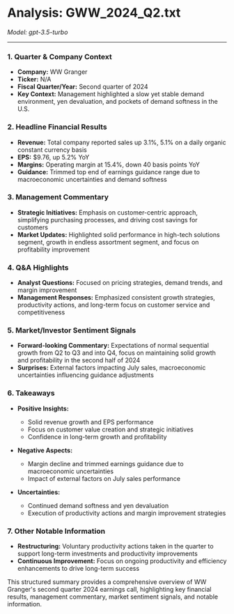 # Analysis: GWW_2024_Q2.txt

*Model: gpt-3.5-turbo*

---

### 1. Quarter & Company Context
- **Company:** WW Granger
- **Ticker:** N/A
- **Fiscal Quarter/Year:** Second quarter of 2024
- **Key Context:** Management highlighted a slow yet stable demand environment, yen devaluation, and pockets of demand softness in the U.S.

### 2. Headline Financial Results
- **Revenue:** Total company reported sales up 3.1%, 5.1% on a daily organic constant currency basis
- **EPS:** $9.76, up 5.2% YoY
- **Margins:** Operating margin at 15.4%, down 40 basis points YoY
- **Guidance:** Trimmed top end of earnings guidance range due to macroeconomic uncertainties and demand softness

### 3. Management Commentary
- **Strategic Initiatives:** Emphasis on customer-centric approach, simplifying purchasing processes, and driving cost savings for customers
- **Market Updates:** Highlighted solid performance in high-tech solutions segment, growth in endless assortment segment, and focus on profitability improvement

### 4. Q&A Highlights
- **Analyst Questions:** Focused on pricing strategies, demand trends, and margin improvement
- **Management Responses:** Emphasized consistent growth strategies, productivity actions, and long-term focus on customer service and competitiveness

### 5. Market/Investor Sentiment Signals
- **Forward-looking Commentary:** Expectations of normal sequential growth from Q2 to Q3 and into Q4, focus on maintaining solid growth and profitability in the second half of 2024
- **Surprises:** External factors impacting July sales, macroeconomic uncertainties influencing guidance adjustments

### 6. Takeaways
- **Positive Insights:**
  - Solid revenue growth and EPS performance
  - Focus on customer value creation and strategic initiatives
  - Confidence in long-term growth and profitability

- **Negative Aspects:**
  - Margin decline and trimmed earnings guidance due to macroeconomic uncertainties
  - Impact of external factors on July sales performance

- **Uncertainties:**
  - Continued demand softness and yen devaluation
  - Execution of productivity actions and margin improvement strategies

### 7. Other Notable Information
- **Restructuring:** Voluntary productivity actions taken in the quarter to support long-term investments and productivity improvements
- **Continuous Improvement:** Focus on ongoing productivity and efficiency enhancements to drive long-term success

This structured summary provides a comprehensive overview of WW Granger's second quarter 2024 earnings call, highlighting key financial results, management commentary, market sentiment signals, and notable information.